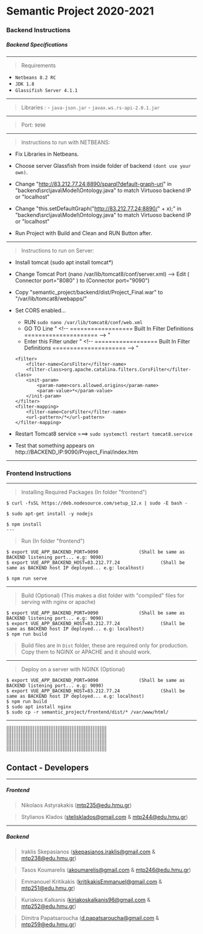 # Semantic Project 2020-2021

### Backend Instructions

##### Backend Specifications 
---
> Requirements 
- `Netbeans 8.2 RC`
- `JDK 1.8`
- `Glassifish Server 4.1.1`
---
> Libraries :
	- `java-json.jar`
	- `javax.ws.rs-api-2.0.1.jar`
---
> Port: `9090`

---
> Instructions to run with NETBEANS:

 - Fix Libraries in Netbeans.

 - Choose server Glassfish from inside folder of backend `(dont use your own)`.

 - Change "http://83.212.77.24:8890/sparql?default-graph-uri"  in   "backend\src\java\Model\Ontology.java"  to match Virtuoso backend IP or "localhost"

 - Change "this.setDefaultGraph("http://83.212.77.24:8890/" + x);" in   "backend\src\java\Model\Ontology.java"  to match Virtuoso backend IP or "localhost"

 - Run Project with Build and Clean and RUN Button after.

---

> Instructions to run on Server:

 - Install tomcat (sudo apt install tomcat*)

 - Change Tomcat Port (nano /var/lib/tomcat8/conf/server.xml) --> Edit ( Connector port="8080" ) to (Connector port="9090")

 - Copy "semantic_project/backend/dist/Project_Final.war" to "/var/lib/tomcat8/webapps/" 
 
 - Set CORS enabled... 
    - RUN `sudo nano /var/lib/tomcat8/conf/web.xml`	
    - GO TO Line " \<!-- ================== Built In Filter Definitions ===================== --> "
    - Enter this Filter under " \<!-- ================== Built In Filter Definitions ===================== --> "
    ```
	<filter>
		<filter-name>CorsFilter</filter-name>
		<filter-class>org.apache.catalina.filters.CorsFilter</filter-class>
		<init-param>
			<param-name>cors.allowed.origins</param-name>
			<param-value>*</param-value>
		</init-param>
	</filter>
	<filter-mapping>
		<filter-name>CorsFilter</filter-name>
		<url-pattern>/*</url-pattern>
	</filter-mapping>

    ```
 - Restart Tomcat8 service ===> `sudo systemctl restart tomcat8.service`

 - Test that something appears on  http://BACKEND_IP:9090/Project_Final/index.htm


---

### Frontend Instructions 
---
> Installing Required Packages	(In folder "frontend")
```
$ curl -fsSL https://deb.nodesource.com/setup_12.x | sudo -E bash -

$ sudo apt-get install -y nodejs

$ npm install
---
```
> Run		(In folder "frontend")
```
$ export VUE_APP_BACKEND_PORT=9090			     (Shall be same as BACKEND listening port... e.g: 9090)
$ export VUE_APP_BACKEND_HOST=83.212.77.24       	     (Shall be same as BACKEND host IP deployed... e.g: localhost)

$ npm run serve
```
---
> Build (Optional) (This makes a dist folder with "compiled" files for serving with nginx or apache)
```
$ export VUE_APP_BACKEND_PORT=9090			     (Shall be same as BACKEND listening port... e.g: 9090)
$ export VUE_APP_BACKEND_HOST=83.212.77.24       	     (Shall be same as BACKEND host IP deployed... e.g: localhost)
$ npm run build
```
> Build files are in `Dist` folder, these are required only for production.
> Copy them to NGINX or APACHE and it should work.

---

> Deploy on a server with NGINX (Optional)
```
$ export VUE_APP_BACKEND_PORT=9090			     (Shall be same as BACKEND listening port... e.g: 9090)
$ export VUE_APP_BACKEND_HOST=83.212.77.24       	     (Shall be same as BACKEND host IP deployed... e.g: localhost)
$ npm run build
$ sudo apt install nginx
$ sudo cp -r semantic_project/frontend/dist/* /var/www/html/
```
---


|||||||||||||||||||||||||||||||||||||||||||||||||||||||||
|||||||||||||||||||||||||||||||||||||||||||||||||||||||||
|||||||||||||||||||||||||||||||||||||||||||||||||||||||||
|||||||||||||||||||||||||||||||||||||||||||||||||||||||||

 

## Contact - Developers 
	
---
##### Frontend

> 	Nikolaos Astyrakakis (mtp235@edu.hmu.gr)

> 	Stylianos Klados (stelisklados@gmail.com & mtp244@edu.hmu.gr)

---
##### Backend

> 	Iraklis Skepasianos (skepasianos.iraklis@gmail.com & mtp238@edu.hmu.gr)

>	Tasos Koumarelis (akoumarelis@gmail.com & mtp246@edu.hmu.gr)

>	Emmanouel Kritikakis (kritikakisEmmanuel@gmail.com & mtp251@edu.hmu.gr)

>	Kuriakos Kalkanis (kiriakoskalkanis96@gmail.com & mtp252@edu.hmu.gr)

>	Dimitra Papatsaroucha (d.papatsaroucha@gmail.com & mtp259@edu.hmu.gr)
